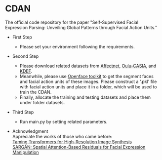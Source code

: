 # CDAN
The official code repository for the paper "Self-Supervised Facial Expression Parsing: Unveiling Global Patterns through Facial Action Units."


* First Step
  * Please set your environment following the requirements.


* Second Step
  * Please download related datasets from [Affectnet](http://mohammadmahoor.com/affectnet/), [Oulu-CASIA](https://www.oulu.fi/en), and [KDEF](http://www.emotionlab.se/kdef/).
  * Meanwhile, please use [Openface toolkit](https://github.com/TadasBaltrusaitis/OpenFace) to get the segment faces and facial action units of these images. Please construct a '.pkl' file with facial action units and place it in a folder, which will be used to train the CDAN.
  * Finally, allocate the training and testing datasets and place them under folder datasets.


* Third Step
  * Run main.py by setting related parameters.


* Acknowledgment \
 Appreciate the works of those who came before: \
 [Taming Transformers for High-Resolution Image Synthesis](https://arxiv.org/abs/2012.09841) \
 [SARGAN: Spatial Attention-Based Residuals for Facial Expression Manipulation](https://ieeexplore.ieee.org/abstract/document/10065495)
